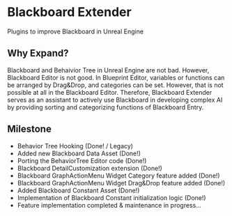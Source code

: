 # Blackboard Extender
Plugins to improve Blackboard in Unreal Engine

## Why Expand?
Blackboard and Behaivior Tree in Unreal Engine are not bad. However, Blackboard Editor is not good. In Blueprint Editor, variables or functions can be arranged by Drag&Drop, and categories can be set. However, that is not possible at all in the Blackboard Editor. Therefore, Blackboard Extender serves as an assistant to actively use Blackboard in developing complex AI by providing sorting and categorizing functions of Blackboard Entry.

## Milestone
- Behavior Tree Hooking (Done! / Legacy)
- Added new Blackboard Data Asset (Done!)
- Porting the BehaviorTree Editor code (Done!)
- Blackboard DetailCustomization extension (Done!)
- Blackboard GraphActionMenu Widget Category feature added (Done!)
- Blackboard GraphActionMenu Widget Drag&Drop feature added (Done!)
- Added Blackboard Constant Asset (Done!)
- Implementation of Blackboard Constant initialization logic (Done!)
- Feature implementation completed & maintenance in progress...

